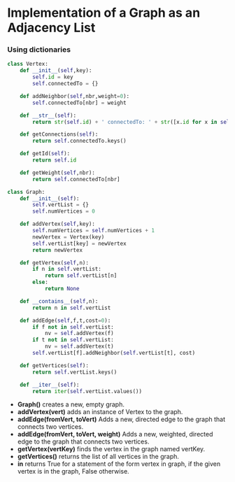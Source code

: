 # Implementation of a Graph as an Adjacency List

### Using dictionaries
```python
class Vertex:
    def __init__(self,key):
        self.id = key
        self.connectedTo = {}

    def addNeighbor(self,nbr,weight=0):
        self.connectedTo[nbr] = weight

    def __str__(self):
        return str(self.id) + ' connectedTo: ' + str([x.id for x in self.connectedTo])

    def getConnections(self):
        return self.connectedTo.keys()

    def getId(self):
        return self.id

    def getWeight(self,nbr):
        return self.connectedTo[nbr]

class Graph:
    def __init__(self):
        self.vertList = {}
        self.numVertices = 0

    def addVertex(self,key):
        self.numVertices = self.numVertices + 1
        newVertex = Vertex(key)
        self.vertList[key] = newVertex
        return newVertex

    def getVertex(self,n):
        if n in self.vertList:
            return self.vertList[n]
        else:
            return None

    def __contains__(self,n):
        return n in self.vertList

    def addEdge(self,f,t,cost=0):
        if f not in self.vertList:
            nv = self.addVertex(f)
        if t not in self.vertList:
            nv = self.addVertex(t)
        self.vertList[f].addNeighbor(self.vertList[t], cost)

    def getVertices(self):
        return self.vertList.keys()

    def __iter__(self):
        return iter(self.vertList.values())
 ```

* **Graph()** creates a new, empty graph.
* **addVertex(vert)** adds an instance of Vertex to the graph.
* **addEdge(fromVert, toVert)** Adds a new, directed edge to the graph that connects two vertices.
* **addEdge(fromVert, toVert, weight)** Adds a new, weighted, directed edge to the graph that connects two vertices.
* **getVertex(vertKey)** finds the vertex in the graph named vertKey.
* **getVertices()** returns the list of all vertices in the graph. 
* **in** returns True for a statement of the form vertex in graph, if the given vertex is in the graph, False otherwise.
